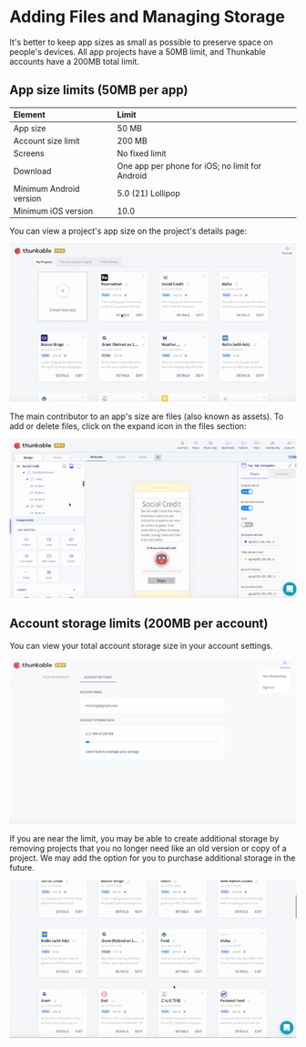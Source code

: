 # Adding Files and Managing Storage

It's better to keep app sizes as small as possible to preserve space on people's devices. All app projects have a 50MB limit, and Thunkable accounts have a 200MB total limit. 

## App size limits \(50MB per app\)

| Element | Limit |
| :--- | :--- |
| App size | 50 MB |
| Account size limit | 200 MB |
| Screens | No fixed limit |
| Download | One app per phone for iOS; no limit for Android |
| Minimum Android version | 5.0 \(21\) Lollipop |
| Minimum iOS version | 10.0 |

You can view a project's app size on the project's details page:

![](.gitbook/assets/ezgif.com-video-to-gif-3.gif)

The main contributor to an app's size are files \(also known as assets\). To add or delete files, click on the expand icon in the files section: 

![Find and remove unneeded files](.gitbook/assets/ezgif.com-video-to-gif-2.gif)

## Account storage limits \(200MB per account\)

You can view your total account storage size in your account settings.

![](.gitbook/assets/screen-shot-2019-04-04-at-2.13.03-pm.png)

If you are near the limit, you may be able to create additional storage by removing projects that you no longer need like an old version or copy of a project. We may add the option for you to purchase additional storage in the future.

![](.gitbook/assets/ezgif.com-video-to-gif-1.gif)

 

